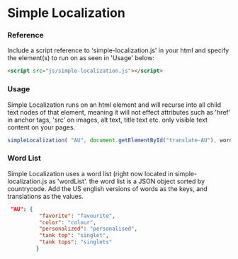 Simple Localization
==================================================

### Reference ###
Include a script reference to 'simple-localization.js' in your html and specify the element(s) to run on as seen in 'Usage' below:
```html
<script src="js/simple-localization.js"></script>
```
### Usage ###
Simple Localization runs on an html element and will recurse into all child text nodes of that element, meaning it will not effect attributes such as 'href' in anchor tags, 'src' on images, alt text, title text etc. only visible text content on your pages.
```js
simpleLocalization( "AU", document.getElementById("translate-AU"), wordList);
```


### Word List ###
Simple Localization uses a word list (right now located in simple-localization.js as 'wordList'.
the word list is a JSON object sorted by countrycode. Add the US english versions of words as the keys, and translations as the values.
```json
 "AU": {
          "favorite": "favourite",
          "color": "colour",
          "personalized": "personalised",
          "tank top": "singlet",
          "tank tops": "singlets"
         }
```
